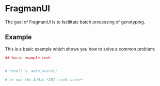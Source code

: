 <!-- README.md is generated from README.Rmd. Please edit that file -->
FragmanUI
=========

The goal of FragmanUI is to facilitate batch processing of genotyping.

Example
-------

This is a basic example which shows you how to solve a common problem:

``` r
## basic example code


# result <- auto_score()

# or use the Addin *ABI reads score*
```
